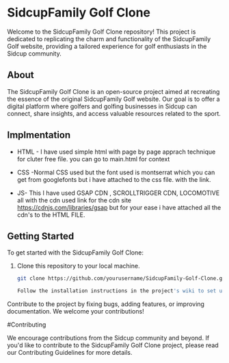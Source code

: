 # SidcupFamily Golf Clone

Welcome to the SidcupFamily Golf Clone repository! This project is dedicated to replicating the charm and functionality of the SidcupFamily Golf website, providing a tailored experience for golf enthusiasts in the Sidcup community.

## About

The SidcupFamily Golf Clone is an open-source project aimed at recreating the essence of the original SidcupFamily Golf website. Our goal is to offer a digital platform where golfers and golfing businesses in Sidcup can connect, share insights, and access valuable resources related to the sport.

## Implmentation

- HTML - I have used simple html with page by page apprach technique for cluter free file. you can go to main.html for context

- CSS -Normal CSS used but the font used is montserrat which you can get from googlefonts but i have attached to the css file. with the link.

- JS- This I have used GSAP CDN , SCROLLTRIGGER CDN, LOCOMOTIVE all with the cdn used link for the cdn site https://cdnjs.com/libraries/gsap  but for your ease i have attached all the cdn's to the HTML FILE.




## Getting Started

To get started with the SidcupFamily Golf Clone:

1. Clone this repository to your local machine.
   
   ```bash
   git clone https://github.com/yourusername/SidcupFamily-Golf-Clone.git

   Follow the installation instructions in the project's wiki to set up the development environment.

Contribute to the project by fixing bugs, adding features, or improving documentation. We welcome your contributions!


#Contributing


We encourage contributions from the Sidcup community and beyond. If you'd like to contribute to the SidcupFamily Golf Clone project, please read our Contributing Guidelines for more details.
